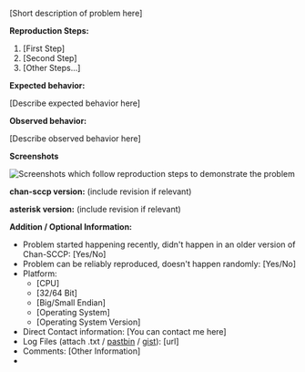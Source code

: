 [Short description of problem here]

**Reproduction Steps:**

1. [First Step]
2. [Second Step]
3. [Other Steps...]

**Expected behavior:**

[Describe expected behavior here]

**Observed behavior:**

[Describe observed behavior here]

**Screenshots**

![Screenshots which follow reproduction steps to demonstrate the problem](url)

**chan-sccp version:** (include revision if relevant)

**asterisk version:** (include revision if relevant)

**Addition / Optional Information:**
* Problem started happening recently, didn't happen in an older version of Chan-SCCP: [Yes/No]
* Problem can be reliably reproduced, doesn't happen randomly: [Yes/No]
* Platform:
    * [CPU]
    * [32/64 Bit]
    * [Big/Small Endian]
    * [Operating System]
    * [Operating System Version]
* Direct Contact information: [You can contact me here]
* Log Files (attach .txt / [pastbin](http://pastebin.com/) / [gist](http://gist.github.com/)): [url]
* Comments: [Other Information]
* 



